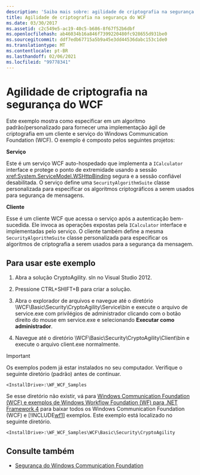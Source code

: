 ```yaml
---
description: 'Saiba mais sobre: agilidade de criptografia na segurança do WCF'
title: Agilidade de criptografia na segurança do WCF
ms.date: 03/30/2017
ms.assetid: c2c549e5-ac19-40c5-b686-8f67f52b6dbf
ms.openlocfilehash: ab46034b16a846f7399220480fc928655d931be0
ms.sourcegitcommit: ddf7edb67715a5b9a45e3dd44536dabc153c1de0
ms.translationtype: MT
ms.contentlocale: pt-BR
ms.lasthandoff: 02/06/2021
ms.locfileid: "99778341"
---
```

# <a name="cryptographic-agility-in-wcf-security"></a>Agilidade de criptografia na segurança do WCF

Este exemplo mostra como especificar em um algoritmo padrão/personalizado para fornecer uma implementação ágil de criptografia em um cliente e serviço do Windows Communication Foundation (WCF). O exemplo é composto pelos seguintes projetos:

**Serviço**

Este é um serviço WCF auto-hospedado que implementa a `ICalculator` interface e protege o ponto de extremidade usando a sessão <xref:System.ServiceModel.WSHttpBinding> segura e a sessão confiável desabilitada. O serviço define uma `SecurityAlgorithmSuite` classe personalizada para especificar os algoritmos criptográficos a serem usados para segurança de mensagens.

**Cliente**

Esse é um cliente WCF que acessa o serviço após a autenticação bem-sucedida. Ele invoca as operações expostas pela `ICalculator` interface e implementadas pelo serviço. O cliente também define a mesma `SecurityAlgorithmSuite` classe personalizada para especificar os algoritmos de criptografia a serem usados para a segurança da mensagem.

## <a name="to-use-this-sample"></a>Para usar este exemplo

1. Abra a solução CryptoAgility. sln no Visual Studio 2012.

2. Pressione CTRL+SHIFT+B para criar a solução.

3. Abra o explorador de arquivos e navegue até o diretório \WCF\Basic\Security\CryptoAgility\Service\bin e execute o arquivo de service.exe com privilégios de administrador clicando com o botão direito do mouse em service.exe e selecionando **Executar como administrador**.

4. Navegue até o diretório \WCF\Basic\Security\CryptoAgility\Client\bin e execute o arquivo client.exe normalmente.

> [!IMPORTANT]
> Os exemplos podem já estar instalados no seu computador. Verifique o seguinte diretório (padrão) antes de continuar.
>
> `<InstallDrive>:\WF_WCF_Samples`
>
> Se esse diretório não existir, vá para [Windows Communication Foundation (WCF) e exemplos de Windows Workflow Foundation (WF) para .NET Framework 4](https://www.microsoft.com/download/details.aspx?id=21459) para baixar todos os Windows Communication Foundation (WCF) e [!INCLUDE[wf1](../../../../includes/wf1-md.md)] exemplos. Este exemplo está localizado no seguinte diretório.
>
> `<InstallDrive>:\WF_WCF_Samples\WCF\Basic\Security\CryptoAgility`

## <a name="see-also"></a>Consulte também

- [Segurança do Windows Communication Foundation](../feature-details/security.md)
